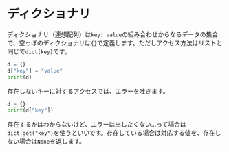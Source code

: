 # ディクショナリ
ディクショナリ（連想配列）は`key: value`の組み合わせからなるデータの集合で、空っぽのディクショナリは`{}`で定義します。ただしアクセス方法はリストと同じで`dict[key]`です。

```python
d = {}
d["key"] = "value"
print(d)
```
存在しないキーに対するアクセスでは、エラーを吐きます。

```python
d = {}
print(d["key"])
```
存在するかはわからないけど、エラーは出したくない…って場合は`dict.get("key")`を使うといいです。存在している場合は対応する値を、存在しない場合は`None`を返します。